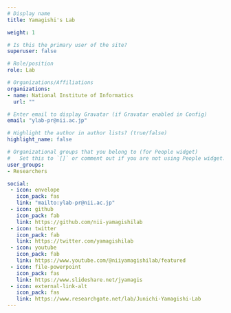 ```yaml
---
# Display name
title: Yamagishi's Lab

weight: 1

# Is this the primary user of the site?
superuser: false

# Role/position
role: Lab

# Organizations/Affiliations
organizations:
- name: National Institute of Informatics 
  url: ""

# Enter email to display Gravatar (if Gravatar enabled in Config)
email: "ylab-pr@nii.ac.jp"

# Highlight the author in author lists? (true/false)
highlight_name: false

# Organizational groups that you belong to (for People widget)
#   Set this to `[]` or comment out if you are not using People widget.
user_groups:
- Researchers

social:
 - icon: envelope
   icon_pack: fas
   link: "mailto:ylab-pr@nii.ac.jp"
 - icon: github
   icon_pack: fab
   link: https://github.com/nii-yamagishilab
 - icon: twitter
   icon_pack: fab
   link: https://twitter.com/yamagishilab
 - icon: youtube
   icon_pack: fab
   link: https://www.youtube.com/@niiyamagishilab/featured 
 - icon: file-powerpoint
   icon_pack: fas
   link: https://www.slideshare.net/jyamagis
 - icon: external-link-alt
   icon_pack: fas
   link: https://www.researchgate.net/lab/Junichi-Yamagishi-Lab
---
```

